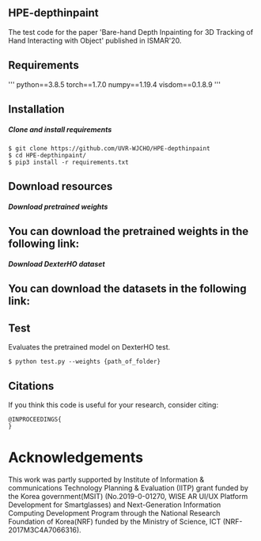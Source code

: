 ## HPE-depthinpaint

The test code for the paper 'Bare-hand Depth Inpainting for 3D Tracking of Hand Interacting with Object' published in ISMAR'20. 

## Requirements
'''
python==3.8.5
torch==1.7.0
numpy==1.19.4
visdom==0.1.8.9
'''

## Installation
##### Clone and install requirements
    $ git clone https://github.com/UVR-WJCHO/HPE-depthinpaint
    $ cd HPE-depthinpaint/
    $ pip3 install -r requirements.txt


## Download resources
##### Download pretrained weights
You can download the pretrained weights in the following link:
--

##### Download DexterHO dataset
You can download the datasets in the following link:
--
	

## Test
Evaluates the pretrained model on DexterHO test.

    $ python test.py --weights {path_of_folder}


## Citations
If you think this code is useful for your research, consider citing:
```
@INPROCEEDINGS{
}
```

# Acknowledgements
This work was partly supported by Institute of Information & communications Technology Planning & Evaluation (IITP) grant funded by the Korea government(MSIT) (No.2019-0-01270, WISE AR UI/UX Platform Development for Smartglasses) and Next-Generation Information Computing Development Program through the National Research Foundation of Korea(NRF) funded by the Ministry of Science, ICT (NRF-2017M3C4A7066316).
